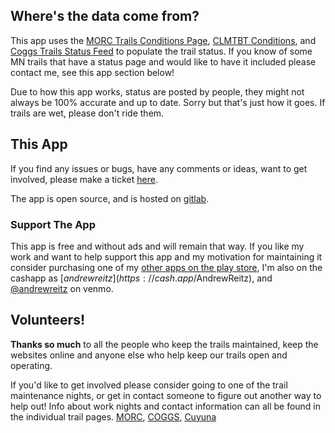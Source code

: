 ## Where's the data come from?

This app uses the [MORC Trails Conditions Page](https://trails.morcmtb.org/),
[CLMTBT Conditions](https://www.cuyunalakesmtb.com/currentconditions), and 
[Coggs Trails Status Feed](https://www.coggs.com/trail-feed-twitter) to populate the trail status. If you 
know of some MN trails that have a status page and would like to have it included please contact me,
see this app section below!

Due to how this app works, status are posted by people, they might not always be 100% accurate and up to date. 
Sorry but that's just how it goes. If trails are wet, please don't ride them.

## This App

If you find any issues or bugs, have any comments or ideas, want to get involved, please make a ticket
[here](https://gitlab.com/andrew.reitz/mn-trail-conditions-app/-/issues).

The app is open source, and is hosted on [gitlab](https://gitlab.com/andrew.reitz/mn-trail-conditions-app/).

### Support The App

This app is free and without ads and will remain that way. If you like my work and want to help support
this app and my motivation for maintaining it consider purchasing one of my
[other apps on the play store](https://play.google.com/store/apps/developer?id=Andrew+Reitz),
I'm also on the cashapp as [$andrewreitz](https://cash.app/$AndrewReitz), and
[@andrewreitz](https://www.venmo.com/andrewreitz) on venmo.

## Volunteers!

**Thanks so much** to all the people who keep the trails maintained, keep the websites online and
anyone else who help keep our trails open and operating.

If you'd like to get involved please consider going to one of the trail maintenance nights,
or get in contact someone to figure out another way to help out! Info about work nights and
contact information can all be found in the individual trail pages. [MORC](http://www.morcmtb.org/trail/), 
[COGGS](https://www.coggs.com/volunteer), [Cuyuna](https://www.cuyunalakesmtb.com/) 
